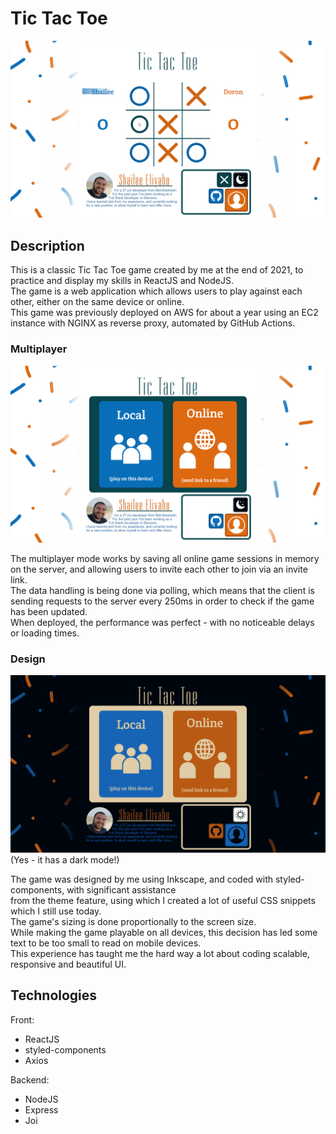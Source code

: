 # Tic Tac Toe

![grab-landing-page](https://github.com/elShailee/Tic-Tac-Toe/blob/master/docs/gameplay.png)

## Description

This is a classic Tic Tac Toe game created by me at the end of 2021, to practice and display my skills in ReactJS and NodeJS.<br />
The game is a web application which allows users to play against each other, either on the same device or online.<br />
This game was previously deployed on AWS for about a year using an EC2 instance with NGINX as reverse proxy, automated by GitHub Actions.<br />

### Multiplayer

![grab-landing-page](https://github.com/elShailee/Tic-Tac-Toe/blob/master/docs/Homescreen.png)

The multiplayer mode works by saving all online game sessions in memory on the server, and allowing users to invite each other to join via an invite link.<br />
The data handling is being done via polling, which means that the client is sending requests to the server every 250ms in order to check if the game has been updated.<br />
When deployed, the performance was perfect - with no noticeable delays or loading times.<br />

### Design

![grab-landing-page](https://github.com/elShailee/Tic-Tac-Toe/blob/master/docs/Homescreen_d.png)
(Yes - it has a dark mode!)

The game was designed by me using Inkscape, and coded with styled-components, with significant assistance<br />
from the theme feature, using which I created a lot of useful CSS snippets which I still use today.<br />
The game's sizing is done proportionally to the screen size.<br />
While making the game playable on all devices, this decision has led some text to be too small to read on mobile devices.<br />
This experience has taught me the hard way a lot about coding scalable, responsive and beautiful UI.<br />

## Technologies

Front:

- ReactJS
- styled-components
- Axios

Backend:

- NodeJS
- Express
- Joi